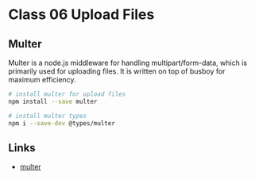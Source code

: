 # Class 06 Upload Files

## Multer

Multer is a node.js middleware for handling multipart/form-data, which is primarily used for uploading files. It is written on top of busboy for maximum efficiency.

```bash
# install multer for upload files
npm install --save multer

# install multer types
npm i --save-dev @types/multer
```

## Links

- [multer](https://www.npmjs.com/package/multer)
